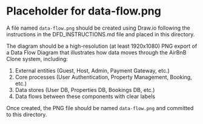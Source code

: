 # Placeholder for data-flow.png

A file named `data-flow.png` should be created using Draw.io following the instructions in the DFD_INSTRUCTIONS.md file and placed in this directory.

The diagram should be a high-resolution (at least 1920x1080) PNG export of a Data Flow Diagram that illustrates how data moves through the AirBnB Clone system, including:

1. External entities (Guest, Host, Admin, Payment Gateway, etc.)
2. Core processes (User Authentication, Property Management, Booking, etc.)
3. Data stores (User DB, Properties DB, Bookings DB, etc.) 
4. Data flows between these components with clear labels

Once created, the PNG file should be named `data-flow.png` and committed to this directory. 